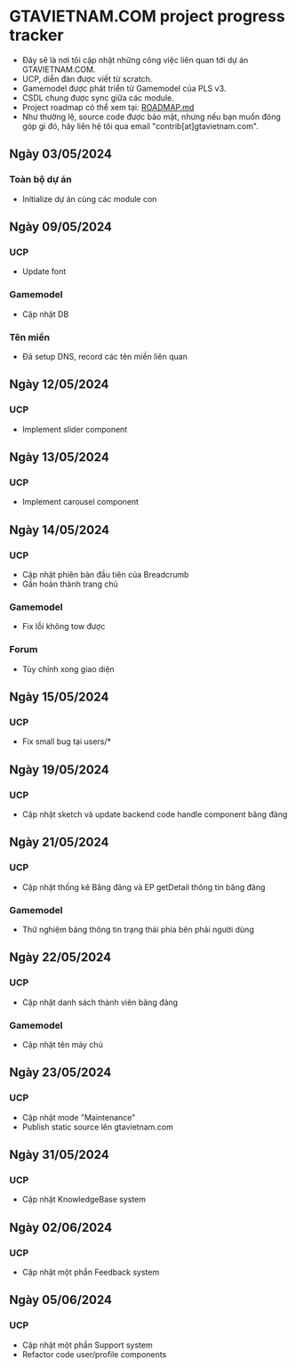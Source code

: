 # GTAVIETNAM.COM project progress tracker
- Đây sẽ là nơi tôi cập nhật những công việc liên quan tới dự án GTAVIETNAM.COM.
- UCP, diễn đàn được viết từ scratch.
- Gamemodel được phát triển từ Gamemodel của PLS v3.
- CSDL chung được sync giữa các module.
- Project roadmap có thể xem tại: [ROADMAP.md](./ROADMAP.md)
- Như thường lệ, source code được bảo mật, nhưng nếu bạn muốn đóng góp gì đó, hãy liên hệ tôi qua email "contrib[at]gtavietnam.com".

## Ngày 03/05/2024
### Toàn bộ dự án
- Initialize dự án cùng các module con

## Ngày 09/05/2024
### UCP
- Update font
### Gamemodel
- Cập nhật DB
### Tên miền
- Đã setup DNS, record các tên miền liên quan

## Ngày 12/05/2024
### UCP
- Implement slider component

## Ngày 13/05/2024
### UCP
- Implement carousel component

## Ngày 14/05/2024
### UCP
- Cập nhật phiên bản đầu tiên của Breadcrumb
- Gần hoàn thành trang chủ
### Gamemodel
- Fix lỗi không tow được
### Forum
- Tùy chỉnh xong giao diện

## Ngày 15/05/2024
### UCP
- Fix small bug tại users/*

## Ngày 19/05/2024
### UCP
- Cập nhật sketch và update backend code handle component băng đảng

## Ngày 21/05/2024
### UCP
- Cập nhật thống kê Băng đảng và EP getDetail thông tin băng đảng
### Gamemodel
- Thử nghiệm bảng thông tin trạng thái phía bên phải người dùng

## Ngày 22/05/2024
### UCP
- Cập nhật danh sách thành viên băng đảng
### Gamemodel
- Cập nhật tên máy chủ

## Ngày 23/05/2024
### UCP
- Cập nhật mode "Maintenance"
- Publish static source lên gtavietnam.com

## Ngày 31/05/2024
### UCP
- Cập nhật KnowledgeBase system

## Ngày 02/06/2024
### UCP
- Cập nhật một phần Feedback system

## Ngày 05/06/2024
### UCP
- Cập nhật một phần Support system
- Refactor code user/profile components
